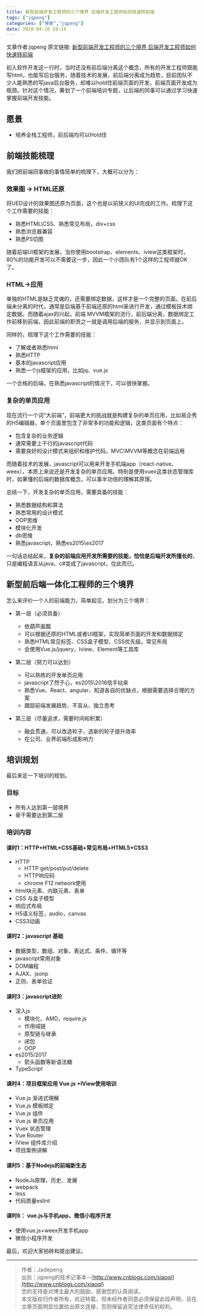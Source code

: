 ```yaml
---
title: 新型前端开发工程师的三个境界 后端开发工程师如何快速转前端
tags: ["jqpeng"]
categories: ["博客","jqpeng"]
date: 2018-04-16 19:14
---
```

文章作者:jqpeng
原文链接: [新型前端开发工程师的三个境界 后端开发工程师如何快速转前端](https://www.cnblogs.com/xiaoqi/p/front-dev.html)

初入软件开发这一行时，当时还没有前后端分离这个概念，所有的开发工程师既能写html，也能写后台服务，随着技术的发展，前后端分离成为趋势，目前团队不少人能熟悉的写java后台服务，却难以hold住前端页面的开发，前端页面开发成为瓶颈。针对这个情况，筹划了一个前端培训专题，让后端的同事可以通过学习快速掌握前端开发技能。

## 愿景

- 培养全栈工程师，前后端均可以Hold住


## 前端技能梳理

我们把前端同事做的事情简单的梳理下，大概可以分为：

### 效果图 -&gt; HTML还原

将UED设计的效果图还原为页面，这个也是以前狭义的UI完成的工作。梳理下这个工作需要的技能：

- 熟悉HTML\CSS、熟悉常见布局，div+css
- 熟悉浏览器兼容
- 熟悉PS切图


随着前端UI框架的发展，当你使用bootstrap、elements、iview这类框架时，80%的功能开发可以不需要这一步，因此一个小团队有1个这样的工程师就OK了。

### HTML-&gt;应用

单独的HTML是缺乏灵魂的，还需要绑定数据，这样才是一个完整的页面。在前后端未分离的时代，通常是后端基于前端还原的html来进行开发，通过模板技术绑定数据。而随着ajax的兴起，前端 MVVM框架的流行，前后端分离，数据绑定工作前移到前端，因此前端的职责之一就是调用后端的服务，并显示到页面上。

同样的，梳理下这个工作需要的技能：

- 了解或者熟悉html
- 熟悉HTTP
- 基本的javascript应用
- 熟悉一个js框架的应用，比如jq、vue.js


一个合格的后端，在熟悉javascript的情况下，可以很快掌握。

### 复杂的单页应用

现在流行一个词“大前端”，前端更大的挑战就是构建复杂的单页应用，比如易企秀的H5编辑器，单个页面里包含了非常多的功能和逻辑，这类页面有个特点：

- 包含复杂的业务逻辑
- 通常需要上千行的javascript代码
- 需要良好的设计模式来组织和维护代码，MVC\MVVM等概念在前端运用


而随着技术的发展，javascript可以用来开发手机端app（react-native、weex），本质上来说还是开发复杂的单页应用。特别是使用vuex这类状态管理库时，如果懂的后端的数据库概念，可以事半功倍的理解其原理。

总结一下，开发复杂的单页应用，需要具备的技能：

- 熟悉数据结构和算法
- 熟悉常用的设计模式
- OOP思维
- 模块化开发
- db思维
- 熟悉javascript，熟悉es2015\es2017


一句话总结起来，**复杂的前端应用开发所需要的技能，恰恰是后端开发所擅长的**，只是编程语言从java、c#变成了javascript，仅此而已。

## 新型前后端一体化工程师的三个境界

怎么来评价一个人的前端能力，简单起见，划分为三个境界：

- 第一层（必须具备）

    - 依葫芦画瓢
    - 可以根据还原的HTML或者UI框架，实现简单页面的开发和数据绑定
    - 熟悉HTML常见标签、CSS盒子模型、CSS优先级，常见布局
    - 会使用Vue.js/jquery，Iview、Element等工具库
- 第二层（努力可以达到）

    - 可以熟练的开发单页应用
    - javascript了然于心，es2015\2016信手拈来
    - 熟悉Vue、React、angular、知道各自的优缺点，根据需要选择合理的方案
    - 跟踪前端发展趋势、不盲从、独立思考
- 第三层（尽量追求，需要时间和积累）

    - 融会贯通，可以改造轮子、造新的轮子提升效率
    - 在公司、业界前端形成影响力


## 培训规划

最后来定一下培训的规划。

### 目标

- 所有人达到第一层境界
- 骨干需要达到第二层


### 培训内容

#### 课时1：HTTP+HTML+CSS基础+常见布局+HTML5+CSS3

- HTTP
    - HTTP get/post/put/delete
    - HTTP响应码
    - chrome F12 network使用
- html块元素、内联元素、表单
- CSS 与盒子模型
- 响应式布局
- H5语义标签，audio，canvas
- CSS3动画


#### 课时2：javascript 基础

- 数据类型，数组、对象，表达式、条件、循环等
- javascript常用对象
- DOM编程
- AJAX、jsonp
- 正则、表单验证


#### 课时3：javascript进阶

- 深入js
    - 模块化、AMD，require.js
    - 作用域链
    - 原型链与继承
    - 闭包
    - OOP
- es2015/2017
    - 箭头函数等新语法糖
- TypeScript


#### 课时4：项目框架应用 Vue.js +IView使用培训

- Vue.js 渐进式理解
- Vue.js 模板绑定
- Vue.js 组件
- Vue.js 单页应用
- Vuex 状态管理
- Vue Router
- IView 组件库介绍
- 项目案例讲解


#### 课时5：基于Nodejs的前端新生态

- NodeJs原理、历史、发展
- webpack
- less
- 代码质量eslint


#### 课时6： vue.js与手机app、微信小程序开发

- 使用vue.js+weex开发手机app
- 微信小程序开发


最后，欢迎大家拍砖和提出建议。

* * *


> 作者：Jadepeng  
>  出处：jqpeng的技术记事本--[http://www.cnblogs.com/xiaoqi](http://www.cnblogs.com/xiaoqi)  
>  您的支持是对博主最大的鼓励，感谢您的认真阅读。  
>  本文版权归作者所有，欢迎转载，但未经作者同意必须保留此段声明，且在文章页面明显位置给出原文连接，否则保留追究法律责任的权利。


